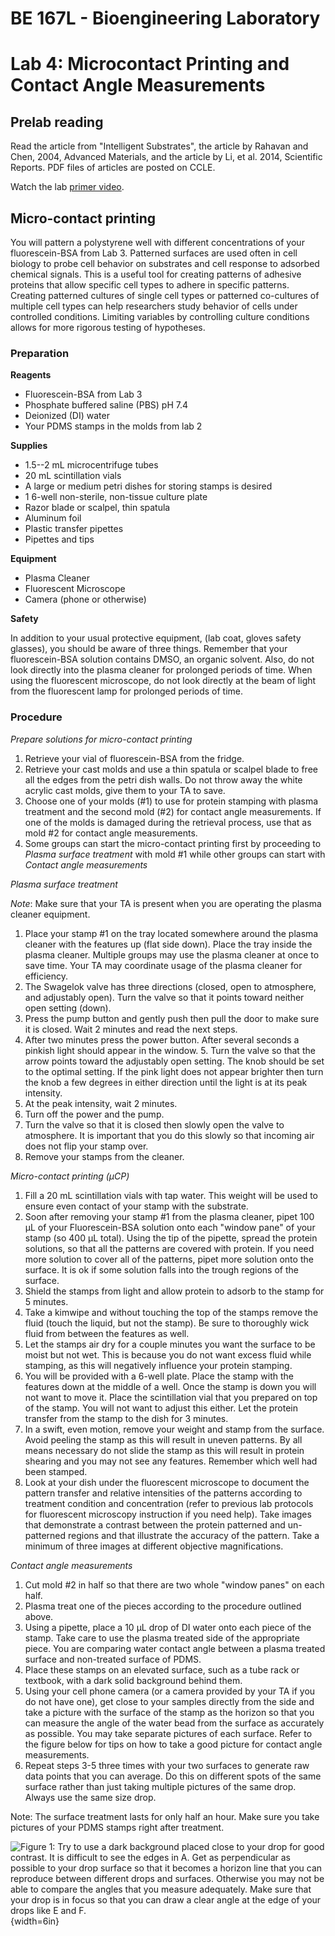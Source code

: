 # BE 167L - Bioengineering Laboratory

# Lab 4: Microcontact Printing and Contact Angle Measurements

## Prelab reading

Read the article from "Intelligent Substrates", the article by Rahavan and Chen, 2004, Advanced Materials, and the article by Li, et al. 2014, Scientific Reports. PDF files of articles are posted on CCLE.

Watch the lab [primer video](https://www.youtube.com/watch?v=-mQlgLpjEzM&index=8&list=PLDj2JVIfnYPhvlB6pLNJDBwWgsTXf3Q4i).

## Micro-contact printing

You will pattern a polystyrene well with different concentrations of your fluorescein-BSA from Lab 3. Patterned surfaces are used often in cell biology to probe cell behavior on substrates and cell response to adsorbed chemical signals. This is a useful tool for creating patterns of adhesive proteins that allow specific cell types to adhere in specific patterns. Creating patterned cultures of single cell types or patterned co-cultures of multiple cell types can help researchers study behavior of cells under controlled conditions. Limiting variables by controlling culture conditions allows for more rigorous testing of hypotheses.

### Preparation

**Reagents**

- Fluorescein-BSA from Lab 3
- Phosphate buffered saline (PBS) pH 7.4
- Deionized (DI) water
- Your PDMS stamps in the molds from lab 2

**Supplies**

- 1.5--2 mL microcentrifuge tubes
- 20 mL scintillation vials
- A large or medium petri dishes for storing stamps is desired
- 1 6-well non-sterile, non-tissue culture plate
- Razor blade or scalpel, thin spatula
- Aluminum foil
- Plastic transfer pipettes
- Pipettes and tips

**Equipment**

- Plasma Cleaner
- Fluorescent Microscope
- Camera (phone or otherwise)

**Safety**

In addition to your usual protective equipment, (lab coat, gloves safety glasses), you should be aware of three things. Remember that your fluorescein-BSA solution contains DMSO, an organic solvent. Also, do not look directly into the plasma cleaner for prolonged periods of time. When using the fluorescent microscope, do not look directly at the beam of light from the fluorescent lamp for prolonged periods of time.

### Procedure

*Prepare solutions for micro-contact printing*

1. Retrieve your vial of fluorescein-BSA from the fridge.
2. Retrieve your cast molds and use a thin spatula or scalpel blade to free all the edges from the petri dish walls. Do not throw away the white acrylic cast molds, give them to your TA to save.
3. Choose one of your molds (#1) to use for protein stamping with plasma treatment and the second mold (#2) for contact angle measurements. If one of the molds is damaged during the retrieval process, use that as mold #2 for contact angle measurements.
4. Some groups can start the micro-contact printing first by proceeding to *Plasma surface treatment* with mold #1 while other groups can start with *Contact angle measurements*

*Plasma surface treatment*

*Note*: Make sure that your TA is present when you are operating the plasma cleaner equipment.

1. Place your stamp #1 on the tray located somewhere around the plasma cleaner with the features up (flat side down). Place the tray inside the plasma cleaner. Multiple groups may use the plasma cleaner at once to save time. Your TA may coordinate usage of the plasma cleaner for efficiency.
2. The Swagelok valve has three directions (closed, open to atmosphere, and adjustably open). Turn the valve so that it points toward neither open setting (down).
3. Press the pump button and gently push then pull the door to make sure it is closed. Wait 2 minutes and read the next steps.
4. After two minutes press the power button. After several seconds a pinkish light should appear in the window. 5. Turn the valve so that the arrow points toward the adjustably open setting. The knob should be set to the optimal setting. If the pink light does not appear brighter then turn the knob a few degrees in either direction until the light is at its peak intensity.
5. At the peak intensity, wait 2 minutes.
6. Turn off the power and the pump.
7. Turn the valve so that it is closed then slowly open the valve to atmosphere. It is important that you do this slowly so that incoming air does not flip your stamp over.
8. Remove your stamps from the cleaner.

*Micro-contact printing (µCP)*

1. Fill a 20 mL scintillation vials with tap water. This weight will be used to ensure even contact of your stamp with the substrate.
2. Soon after removing your stamp #1 from the plasma cleaner, pipet 100 µL of your Fluorescein-BSA solution onto each "window pane" of your stamp (so 400 µL total). Using the tip of the pipette, spread the protein solutions, so that all the patterns are covered with protein. If you need more solution to cover all of the patterns, pipet more solution onto the surface. It is ok if some solution falls into the trough regions of the surface.
3. Shield the stamps from light and allow protein to adsorb to the stamp for 5 minutes.
4. Take a kimwipe and without touching the top of the stamps remove the fluid (touch the liquid, but not the stamp). Be sure to thoroughly wick fluid from between the features as well.
5. Let the stamps air dry for a couple minutes you want the surface to be moist but not wet. This is because you do not want excess fluid while stamping, as this will negatively influence your protein stamping.
6. You will be provided with a 6-well plate. Place the stamp with the features down at the middle of a well. Once the stamp is down you will not want to move it. Place the scintillation vial that you prepared on top of the stamp. You will not want to adjust this either. Let the protein transfer from the stamp to the dish for 3 minutes.
7. In a swift, even motion, remove your weight and stamp from the surface. Avoid peeling the stamp as this will result in uneven patterns. By all means necessary do not slide the stamp as this will result in protein shearing and you may not see any features. Remember which well had been stamped.
8. Look at your dish under the fluorescent microscope to document the pattern transfer and relative intensities of the patterns according to treatment condition and concentration (refer to previous lab protocols for fluorescent microscopy instruction if you need help). Take images that demonstrate a contrast between the protein patterned and un-patterned regions and that illustrate the accuracy of the pattern. Take a minimum of three images at different objective magnifications.

*Contact angle measurements*

1. Cut mold #2 in half so that there are two whole "window panes" on each half.
2. Plasma treat one of the pieces according to the procedure outlined above.
3. Using a pipette, place a 10 µL drop of DI water onto each piece of the stamp. Take care to use the plasma treated side of the appropriate piece. You are comparing water contact angle between a plasma treated surface and non-treated surface of PDMS.
4. Place these stamps on an elevated surface, such as a tube rack or textbook, with a dark solid background behind them.
5. Using your cell phone camera (or a camera provided by your TA if you do not have one), get close to your samples directly from the side and take a picture with the surface of the stamp as the horizon so that you can measure the angle of the water bead from the surface as accurately as possible. You may take separate pictures of each surface. Refer to the figure below for tips on how to take a good picture for contact angle measurements.
6. Repeat steps 3-5 three times with your two surfaces to generate raw data points that you can average. Do this on different spots of the same surface rather than just taking multiple pictures of the same drop. Always use the same size drop.

Note: The surface treatment lasts for only half an hour. Make sure you take pictures of your PDMS stamps right after treatment.

![**Figure 1**: Try to use a dark background placed close to your drop for good contrast. It is difficult to see the edges in A. Get as perpendicular as possible to your drop surface so that it becomes a horizon line that you can reproduce between different drops and surfaces. Otherwise you may not be able to compare the angles that you measure adequately. Make sure that your drop is in focus so that you can draw a clear angle at the edge of your drops like E and F.](labs/graphics/contact-angle.jpg){width=6in}
